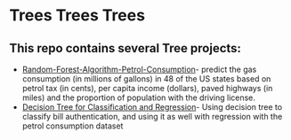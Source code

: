 # Trees Trees Trees

## This repo contains several Tree projects:
* [Random-Forest-Algorithm-Petrol-Consumption](Random-Forest-Algorithm-Petrol-Consumption.ipynb)- predict the gas consumption (in millions of gallons) in 48 of the US states based on petrol tax (in cents), per capita income (dollars), paved highways (in miles) and the proportion of population with the driving license.
* [Decision Tree for Classification and Regression](Decision-Tree-for-Classification-and-Regression.ipynb)- Using decision tree to classify bill authentication, and using it as well with regression with the petrol consumption dataset 
